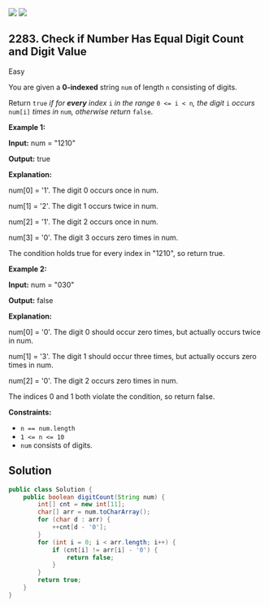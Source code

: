 [![](https://img.shields.io/github/stars/javadev/LeetCode-in-Java?label=Stars&style=flat-square)](https://github.com/javadev/LeetCode-in-Java)
[![](https://img.shields.io/github/forks/javadev/LeetCode-in-Java?label=Fork%20me%20on%20GitHub%20&style=flat-square)](https://github.com/javadev/LeetCode-in-Java/fork)

## 2283\. Check if Number Has Equal Digit Count and Digit Value

Easy

You are given a **0-indexed** string `num` of length `n` consisting of digits.

Return `true` _if for **every** index_ `i` _in the range_ `0 <= i < n`_, the digit_ `i` _occurs_ `num[i]` _times in_ `num`_, otherwise return_ `false`.

**Example 1:**

**Input:** num = "1210"

**Output:** true

**Explanation:**

num[0] = '1'. The digit 0 occurs once in num.

num[1] = '2'. The digit 1 occurs twice in num.

num[2] = '1'. The digit 2 occurs once in num.

num[3] = '0'. The digit 3 occurs zero times in num.

The condition holds true for every index in "1210", so return true.

**Example 2:**

**Input:** num = "030"

**Output:** false

**Explanation:**

num[0] = '0'. The digit 0 should occur zero times, but actually occurs twice in num.

num[1] = '3'. The digit 1 should occur three times, but actually occurs zero times in num.

num[2] = '0'. The digit 2 occurs zero times in num.

The indices 0 and 1 both violate the condition, so return false.

**Constraints:**

*   `n == num.length`
*   `1 <= n <= 10`
*   `num` consists of digits.

## Solution

```java
public class Solution {
    public boolean digitCount(String num) {
        int[] cnt = new int[11];
        char[] arr = num.toCharArray();
        for (char d : arr) {
            ++cnt[d - '0'];
        }
        for (int i = 0; i < arr.length; i++) {
            if (cnt[i] != arr[i] - '0') {
                return false;
            }
        }
        return true;
    }
}
```